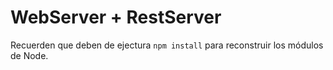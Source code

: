# WebServer + RestServer

Recuerden que deben de ejectura ```npm install``` para reconstruir los módulos de Node.